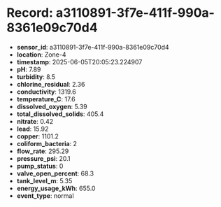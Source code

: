 # Record: a3110891-3f7e-411f-990a-8361e09c70d4

- **sensor_id**: a3110891-3f7e-411f-990a-8361e09c70d4
- **location**: Zone-4
- **timestamp**: 2025-06-05T20:05:23.224907
- **pH**: 7.89
- **turbidity**: 8.5
- **chlorine_residual**: 2.36
- **conductivity**: 1319.6
- **temperature_C**: 17.6
- **dissolved_oxygen**: 5.39
- **total_dissolved_solids**: 405.4
- **nitrate**: 0.42
- **lead**: 15.92
- **copper**: 1101.2
- **coliform_bacteria**: 2
- **flow_rate**: 295.29
- **pressure_psi**: 20.1
- **pump_status**: 0
- **valve_open_percent**: 68.3
- **tank_level_m**: 5.35
- **energy_usage_kWh**: 655.0
- **event_type**: normal